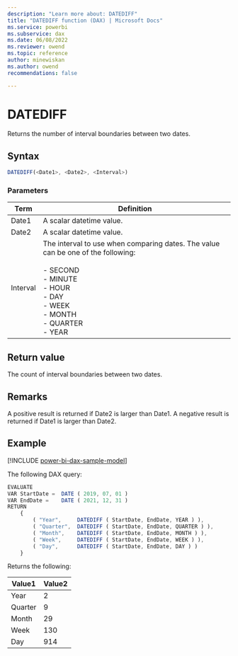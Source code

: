 ```yaml
---
description: "Learn more about: DATEDIFF"
title: "DATEDIFF function (DAX) | Microsoft Docs"
ms.service: powerbi 
ms.subservice: dax 
ms.date: 06/08/2022
ms.reviewer: owend
ms.topic: reference
author: minewiskan
ms.author: owend 
recommendations: false

---
```

# DATEDIFF
  
Returns the number of interval boundaries between two dates.  
  
## Syntax  
  
```js
DATEDIFF(<Date1>, <Date2>, <Interval>)  
```
  
### Parameters  
  
|Term|Definition|  
|--------|--------------|  
|Date1|A scalar datetime value.|  
|Date2|A scalar datetime value.|  
|Interval|The interval to use when comparing dates. The value can be one of the following:<br /><br />-   SECOND<br />-   MINUTE<br />-   HOUR<br />-   DAY<br />-   WEEK<br />-  MONTH<br />-   QUARTER<br />-   YEAR|  
  
## Return value

The count of interval boundaries between two dates.  
  
## Remarks

A positive result is returned if Date2 is larger than Date1.
A negative result is returned if Date1 is larger than Date2.
  
## Example

[!INCLUDE [power-bi-dax-sample-model](includes/power-bi-dax-sample-model.md)]

The following DAX query:

```js
EVALUATE
VAR StartDate =  DATE ( 2019, 07, 01 )
VAR EndDate =    DATE ( 2021, 12, 31 )
RETURN
    {
        ( "Year",     DATEDIFF ( StartDate, EndDate, YEAR ) ),
        ( "Quarter",  DATEDIFF ( StartDate, EndDate, QUARTER ) ),
        ( "Month",    DATEDIFF ( StartDate, EndDate, MONTH ) ),
        ( "Week",     DATEDIFF ( StartDate, EndDate, WEEK ) ),
        ( "Day",      DATEDIFF ( StartDate, EndDate, DAY ) )
    }   
```

Returns the following:

|Value1  |Value2  |
|---------|---------|
|Year     |   2      |
|Quarter     |    9     |
|Month     |    29     |
|Week    |    130     |
|Day    |      914   |
